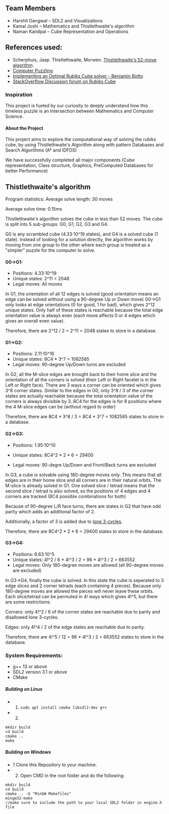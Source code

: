 ## Team Members
- Harshit Dangwal – SDL2 and Visualizations
- Kamal Joshi – Mathematics and Thistlethwaite's algorithm
- Naman Kandpal – Cube Representation and Operations

## References used:
- Scherphuis, Jaap. Thistlethwaite, Morwen. [Thistlethwaite's 52-move algorithm](https://www.jaapsch.net/puzzles/thistle.htm).
- [Computer Puzzling](https://www.jaapsch.net/puzzles/compcube.htm#thisal)
- [Implementing an Optimal Rubiks Cube solver - Benjamin Botto](https://medium.com/@benjamin.botto/implementing-an-optimal-rubiks-cube-solver-using-korf-s-algorithm-bf750b332cf9)
- [StackOverflow Discussion forum on Rubiks Cube](https://stackoverflow.com/questions/500221/how-would-you-represent-a-rubiks-cube-in-code)

### Inspiration

This project is fueled by our curiosity to deeply understand how this timeless puzzle is an Intersection between Mathematics and Computer Science.

#### About the Project
This project aims to explore the computational way of solving the rubiks cube, by using Thistlethwaite's Algorithm along with pattern Databases and Search Algorithms (A* and IDFDS)

We have successfully completed all major components (Cube representation, Class structure, Graphics, PreComputed Databases for better Performance)


## Thistlethwaite's algorithm
Program statistics:
Average solve length: 30 moves

Average solve time: 0.15ms

Thistlethwaite's algorithm solves the cube in less than 52 moves. The cube is split into 5 sub-groups: G0, G1, G2, G3 and G4.

G0 is any scrambled cube (4.33·10^19 states), and G4 is a solved cube (1 state). Instead of looking for a solution directly, the algorithm works by moving from one group to the other where each group is treated as a "simpler" puzzle for the computer to solve.
#### G0->G1:
- Positions: 4.33·10^19
- Unique states: 2^11 = 2048
- Legal moves: All moves

In G1, the orientation of all 12 edges is solved (good orientation means an edge can be solved without using a 90-degree Up or Down move)
G0->G1 only looks at edge orientations (0 for good, 1 for bad), which gives 2^12 unique states. Only half of these states is reachable because
the total edge orientation value is always even (each move affects 0 or 4 edges which gives an overall even value).

Therefore, there are  2^12 / 2 = 2^11 = 2048 states to store in a database.
#### G1->G2:
- Positions: 2.11·10^16
- Unique states: 8C4 * 3^7 = 1082565
- Legal moves: 90-degree Up/Down turns are excluded

In G2, all the M-slice edges are brought back to their home slice and the orientation of all the corners is solved (their Left or Right facelet is in the Left or Right face). There are 3 ways a corner can be oriented which gives 3^8 corner states. Similar to the edges in G0, only 3^8 / 3 of the corner states are actually reachable because the total orientation value of the corners is always divisible by 3. 8C4 for the edges is for 8 positions where the 4 M-slice edges can be (without regard to order)

Therefore, there are 8C4 * 3^8 / 3 = 8C4 * 3^7 = 1082565 states to store in a database.
#### G2->G3:
- Positions: 1.95·10^10

- Unique states: 8C4^2 * 2 * 6 = 29400
- Legal moves: 90-degre Up/Down and Front/Back turns are excluded

In G3, a cube is solvable using 180-degree moves only. This means that all edges are in their home slice and all corners are in their natural orbits. The M-slice is already solved in G1.
One solved slice / tetrad means that the second slice / tetrad is also solved, so the positions
of 4 edges and 4 corners are tracked (8C4 possible combinations for both)

Because of 90-degree L/R face turns, there are states in G2 that have odd parity which adds an
additional factor of 2.

Additionally, a factor of 3 is added due to [lone 3-cycles](https://puzzling.stackexchange.com/questions/5402/what-is-the-meaning-of-a-tetrad-twist-in-thistlethwaites-algorithm).

Therefore, there are 8C4^2 * 2 * 6 = 29400 states to store in the database.
#### G3->G4:
- Positions: 6.63·10^5
- Unique states: 4!^2 / 6 * 4!^3 / 2 = 96 * 4!^3 / 2 = 663552
- Legal moves: Only 180-degree moves are allowed (all 90-degree moves are excluded)

In G3->G4, finally the cube is solved. In this state the cube is seperated to 3 edge slices and 2 corner tetrads (each containing 4 pieces). Because only 180-degree moves are allowed the
pieces will never leave these orbits. Each slice/tetrad can be permuted in 4! ways which gives 4!^5, but there are some restrictions:

Corners: only 4!^2 / 6 of the corner states are reachable due to parity and disallowed lone 3-cycles.

Edges: only 4!^4 / 2 of the edge states are reachable due to parity.

Therefore, there are 4!^5 / 12 = 96 * 4!^3 / 2 = 663552 states to store in the database.



### System Requirements:
- g++ 13 or above
- SDL2 version 3.1 or above
- CMake

##### Building on Linux

- 1. `sudo apt install cmake libsdl2-dev g++`
- 2.
```
mkdir build
cd build
cmake ..
make
```

##### Building on Windows
- 1 Clone this Repository to your machine.
- 2. Open CMD in the root folder and do the following:
```
mkdir build
cd build
cmake .. -G "MinGW Makefiles"
mingw32-make
//make sure to include the path to your local SDL2 folder in engine.h file
```

